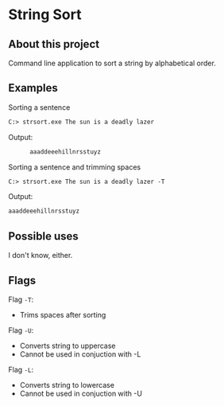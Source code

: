 # String Sort

## About this project

Command line application to sort a string by alphabetical order.

## Examples

Sorting a sentence

```ps
C:> strsort.exe The sun is a deadly lazer
```

Output:

```ps
      aaaddeeehillnrsstuyz
```

Sorting a sentence and trimming spaces

```ps
C:> strsort.exe The sun is a deadly lazer -T
```

Output:

```ps
aaaddeeehillnrsstuyz
```

## Possible uses

I don't know, either.

## Flags

Flag `-T`:

- Trims spaces after sorting

Flag `-U`:

- Converts string to uppercase
- Cannot be used in conjuction with -L

Flag `-L`:

- Converts string to lowercase
- Cannot be used in conjuction with -U
